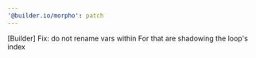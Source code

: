 ```yaml
---
'@builder.io/morpho': patch
---
```


[Builder] Fix: do not rename vars within For that are shadowing the loop's index
